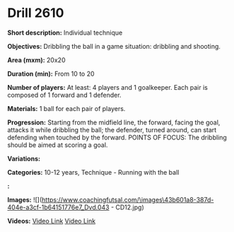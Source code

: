 # Drill 2610

**Short description:**
Individual technique

**Objectives:**
Dribbling the ball in a game situation: dribbling and shooting.

**Area (mxm):**
20x20

**Duration (min):**
From 10 to 20

**Number of players:**
At least: 4 players and 1 goalkeeper. Each pair is composed of 1 forward and 1 defender.

**Materials:**
1 ball for each pair of players.

**Progression:**
Starting from the midfield line, the forward, facing the goal, attacks it while dribbling the ball; the defender, turned around, can start defending when touched by the forward. POINTS OF FOCUS: The dribbling should be aimed at scoring a goal.

**Variations:**


**Categories:**
10-12 years, Technique - Running with the ball

**:**


**Images:**
![](https://www.coachingfutsal.com/\images\43b601a8-387d-404e-a3cf-1b64151776e7_Dvd.043 - CD12.jpg)

**Videos:**
[Video Link](https://www.youtube.com/embed/80sWPIxZD0M)
[Video Link](https://www.youtube.com/embed/vPCI09_MKFU)

